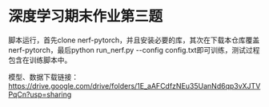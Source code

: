 # 深度学习期末作业第三题
脚本运行，首先clone nerf-pytorch，并且安装必要的库，其次在下载本仓库覆盖nerf-pytorch，最后python run_nerf.py --config config.txt即可训练，测试过程包含在训练脚本中。

模型、数据下载链接：https://drive.google.com/drive/folders/1E_aAFCdfzNEu35UanNd6qp3vXJTVPqCn?usp=sharing
